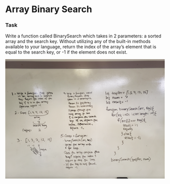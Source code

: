 # Array Binary Search

### Task
Write a function called BinarySearch which takes in 2 parameters: a sorted array and the search key. Without utilizing any of the built-in methods available to your language, return the index of the array’s element that is equal to the search key, or -1 if the element does not exist.

![Array Search](https://raw.githubusercontent.com/sarahduv/401-data-structures-and-algorithms/master/assets/arrayBinarySearch.jpg)
